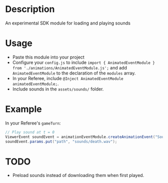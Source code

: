 # Description

An experimental SDK module for loading and playing sounds

# Usage

- Paste this module into your project
- Configure your `config.js` to include `import { AnimatedEventModule } from './animations/AnimatedEventModule.js';` and add `AnimatedEventModule` to the declaration of the `modules` array.
- In your Referee, include `@Inject AnimatedEventModule animatedEventModule;`.
- Include sounds in the `assets/sounds/` folder.

# Example

In your Referee's `gameTurn`:
```java
// Play sound at t = 0
ViewerEvent soundEvent = animationEventModule.createAnimationEvent("Sound", 0.0);
soundEvent.params.put("path", "sounds/death.wav");
```

# TODO

- Preload sounds instead of downloading them when first played.
